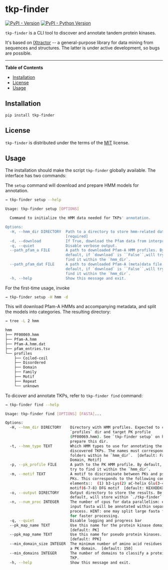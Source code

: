# tkp-finder

[![PyPI - Version](https://img.shields.io/pypi/v/tkp-finder.svg)](https://pypi.org/project/tkp-finder)
[![PyPI - Python Version](https://img.shields.io/pypi/pyversions/tkp-finder.svg)](https://pypi.org/project/tkp-finder)

`tkp-finder` is a CLI tool to discover and annotate tandem protein kinases.

It's based on [lXtractor]() -- a general-purpose library for data mining from sequences and structures.
The latter is under active development, so bugs are possible.

-----

**Table of Contents**

- [Installation](#installation)
- [License](#license)
- [Usage](#usage)

## Installation

```console
pip install tkp-finder
```

## License

`tkp-finder` is distributed under the terms of the [MIT](https://spdx.org/licenses/MIT.html) license.

## Usage

The installation should make the script `tkp-finder` globally available.
The interface has two commands:

The `setup` command will download and prepare HMM models for annotation.

```bash
→ tkp-finder setup --help

Usage: tkp-finder setup [OPTIONS]

  Command to initialize the HMM data needed for TKPs' annotation.

Options:
  -H, --hmm_dir DIRECTORY  Path to a directory to store hmm-related data.
                           [required]
  -d, --download           If True, download the Pfam data from interpro.
  -q, --quiet              Disable verbose output.
  --path_pfam_a FILE       A path to downloaded Pfam-A HMM profiles. By
                           default, if `download` is ``False``,will try to
                           find it within the `hmm_dir`.
  --path_pfam_dat FILE     A path to downloaded Pfam-A (meta)data file. By
                           default, if `download` is ``False``,will try to
                           find it within the `hmm_dir`.
  -h, --help               Show this message and exit.
```

For the first-time usage, invoke

```bash
→ tkp-finder setup -H hmm -d
```

This will download Pfam-A HMMs and accompanying metadata, and split the models into categories.
The resulting directory:

```bash
→ tree -L 2 hmm

hmm
├── PF00069.hmm
├── Pfam-A.hmm
├── Pfam-A.hmm.dat
├── pfam_entries.tsv
└── profiles
    ├── Coiled-coil
    ├── Disordered
    ├── Domain
    ├── Family
    ├── Motif
    ├── Repeat
    └── unknown
```

To dicover and annotate TKPs, refer to `tkp-finder find` command:

```bash
→ tkp-finder find --help

Usage: tkp-finder find [OPTIONS] [FASTA]...

Options:
  -H, --hmm_dir DIRECTORY    Directory with HMM profiles. Expected to contain
                             `profiles` dir and target PK profile
                             (PF00069.hmm). See `tkp-finder setup` on how to
                             prepare this dir.
  -t, --hmm_type TEXT        Which HMM types to use for annotating the
                             discovered TKPs. The names must correspond to
                             folders within he `hmm_dir`.  [default: Family,
                             Domain, Motif]
  -p, --pk_profile FILE      A path to the PK HMM profile. By default, will
                             try to find it within the `hmm_dir`.
  -m, --motif TEXT           A motif to discriminate between PKs and pseudo
                             PKs. This corresponds to the following conserved
                             elements::  (1) b3-Lys(2) aC-helix Glu(3-4-5) HRD
                             motif(6-7-8) DFG motif  [default: KEXXDDXX]
  -o, --output DIRECTORY     Output directory to store the results. Be
                             default, will store within `./tkp-finder`.
  -n, --num_proc INTEGER     The number of cpus for data parallelism: each
                             input fasta will be annotated within separate
                             process. HINT: one may split large fasta files
                             for faster processing.
  -q, --quiet                Disable logging and progress bar
  --pk_map_name TEXT         Use this name for the protein kinase domain.
                             [default: PK]
  --ppk_map_name TEXT        Use this name for pseudo protein kinases.
                             [default: PPK]
  --min_domain_size INTEGER  The minimum number of amino acid residues within
                             a PK domain.  [default: 150]
  --min_domains INTEGER      The number of domains to classify a protein as
                             TKP.
  -h, --help                 Show this message and exit.
```
